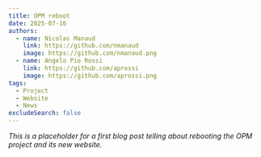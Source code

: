 ```yaml
---
title: OPM reboot
date: 2025-07-16
authors:
  - name: Nicolas Manaud
    link: https://github.com/nmanaud
    image: https://github.com/nmanaud.png
  - name: Angelo Pio Rossi
    link: https://github.com/aprossi
    image: https://github.com/aprossi.png
tags:
  - Project
  - Website
  - News
excludeSearch: false
---
```


_This is a placeholder for a first blog post telling about rebooting the OPM project and its new website._

